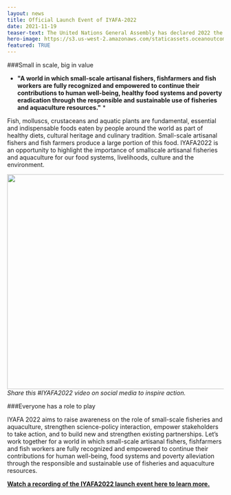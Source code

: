 ```yaml
---
layout: news
title: Official Launch Event of IYAFA-2022
date: 2021-11-19
teaser-text: The United Nations General Assembly has declared 2022 the International Year of Artisanal Fisheries and Aquaculture (IYAFA2022). IYAFA2022 is an opportunity to showcase the potential and diversity of small-scale artisanal fisheries and aquaculture.
hero-image: https://s3.us-west-2.amazonaws.com/staticassets.oceanoutcomes.org/hero+photos/international-year-of-fisheries-and-aquaculture-iyafa-launch-hero.jpg
featured: TRUE
---
```


###Small in scale, big in value

* **"A world in which small-scale artisanal fishers, fishfarmers and fish workers are fully recognized and empowered to continue their contributions to human well-being, healthy food systems and poverty eradication through the responsible and sustainable use of fisheries and aquaculture resources."** *

Fish, molluscs, crustaceans and aquatic plants are fundamental, essential and indispensable foods eaten by people around the world as part of healthy diets, cultural heritage and culinary tradition. Small-scale artisanal fishers and fish farmers produce a large portion of this food. IYAFA2022 is an opportunity to highlight the importance of smallscale artisanal fisheries and aquaculture for our food systems, livelihoods, culture and the environment.

<a href="https://www.youtube.com/embed/0s6N_89xXIU?controls=0" target="_blank"><img src="https://s3.us-west-2.amazonaws.com/staticassets.oceanoutcomes.org/news+and+analysis/IYAFA+promo+video+image.png" width="900" height="500" border="0" /></a>
*Share this #IYAFA2022 video on social media to inspire action.*

###Everyone has a role to play

IYAFA 2022 aims to raise awareness on the role of small-scale fisheries and aquaculture, strengthen science-policy interaction, empower stakeholders to take action, and to build new and strengthen existing partnerships. Let’s work together for a world in which small-scale artisanal fishers, fishfarmers and fish workers are fully recognized and empowered to continue their contributions for human well-being, food systems and poverty alleviation through the responsible and sustainable use of fisheries and aquaculture resources.

**<a href="https://www.fao.org/webcast/home/en/item/5716/icode/" target="_blank">Watch a recording of the IYAFA2022 launch event here to learn more.</a>**
